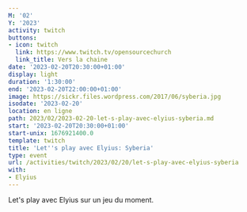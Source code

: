 ```yaml
---
M: '02'
Y: '2023'
activity: twitch
buttons:
- icon: twitch
  link: https://www.twitch.tv/opensourcechurch
  link_title: Vers la chaine
date: '2023-02-20T20:30:00+01:00'
display: light
duration: '1:30:00'
end: '2023-02-20T22:00:00+01:00'
image: https://sickr.files.wordpress.com/2017/06/syberia.jpg
isodate: '2023-02-20'
location: en ligne
path: 2023/02/2023-02-20-let-s-play-avec-elyius-syberia.md
start: '2023-02-20T20:30:00+01:00'
start-unix: 1676921400.0
template: twitch
title: 'Let''s play avec Elyius: Syberia'
type: event
url: /activities/twitch/2023/02/20/let-s-play-avec-elyius-syberia
with:
- Elyius
---
```

Let's play avec Elyius sur un jeu du moment.